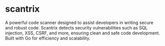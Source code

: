 # scantrix
A powerful code scanner designed to assist developers in writing secure and robust code. Scantrix detects security vulnerabilities such as SQL injection, XSS, CSRF, and more, ensuring clean and safe code development. Built with Go for efficiency and scalability.
